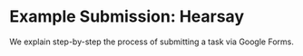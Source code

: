 # Example Submission: Hearsay

We explain step-by-step the process of submitting a task via Google Forms.